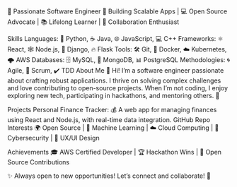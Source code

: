 🌟 Passionate Software Engineer
🚀 Building Scalable Apps | 💻 Open Source Advocate | 📚 Lifelong Learner | 🤝 Collaboration Enthusiast

Skills
Languages: 🐍 Python, ☕ Java, 🌐 JavaScript, 💻 C++
Frameworks: ⚛️ React, 🕸️ Node.js, 🐍 Django, 🔥 Flask
Tools: 🛠️ Git, 🐳 Docker, ☁️ Kubernetes, 🌩️ AWS
Databases: 🗄️ MySQL, 🍃 MongoDB, 📊 PostgreSQL
Methodologies: 🌀 Agile, 📅 Scrum, ✔️ TDD
About Me
👋 Hi! I’m a software engineer passionate about crafting robust applications. I thrive on solving complex challenges and love contributing to open-source projects. When I’m not coding, I enjoy exploring new tech, participating in hackathons, and mentoring others. 🌱

Projects
Personal Finance Tracker: 💰 A web app for managing finances using React and Node.js, with real-time data integration. GitHub Repo
Interests
🌍 Open Source | 🤖 Machine Learning | ☁️ Cloud Computing | 🔐 Cybersecurity | 🎨 UX/UI Design

Achievements
🎓 AWS Certified Developer | 🏆 Hackathon Wins | 🌟 Open Source Contributions

✨ Always open to new opportunities! Let’s connect and collaborate! 🤝
